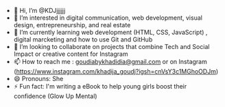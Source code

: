 - 👋 Hi, I’m @KDJjjjjjj
- 👀 I’m interested in digital communication, web development, visual design, entrepreneurship, and real estate
- 🌱 I’m currently learning web development (HTML, CSS, JavaScript) , digital marcketing and how to use Git and GitHub
- 💞️ I’m looking to collaborate on projects that combine Tech and Social Impact or creative content for Instagram
- 📫 How to reach me : goudiabykhadidia@gmail.com or on Instagram (https://www.instagram.com/khadija_goudj?igsh=cnVsY3c1MGhoODJm)
- 😄 Pronouns: She
- ⚡ Fun fact: I'm writing a eBook to help young girls boost their confidence (Glow Up Mental)

<!---
Hi there, I'm @KDJjjjjjj 👋
About this repository
This repository is special because its README.md file is displayed right on my GitHub profile.  
Feel free to browse around and learn more about me, my projects, and what I’m passionate about!  
You can also click on the links below to check out my work or get in touch.

🌱 I’m passionate about digital communication, web development, visual design, entrepreneurship, and real estate
💻 Currently advancing my skills in HTML, CSS, JavaScript, digital marketing, and Git/GitHub workflows
🤝 Open to collaborating on tech-driven projects with social impact or creative campaigns for Instagram 
📫 Reach me at: goudiabykhadidia@gmail.com
📸 Instagram: (https://www.instagram.com/khadija_goudj?igsh=cnVsY3c1MGhoODJm)
👩‍💻 Pronouns: she/her  
⚡️ Fun fact: I’m writing an eBook called *Glow Up Mental*

Thanks for stopping by! Feel free to connect or say hi
--->
